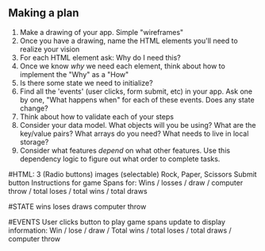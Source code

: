 ## Making a plan

1. Make a drawing of your app. Simple "wireframes"
2. Once you have a drawing, name the HTML elements you'll need to realize your vision
3. For each HTML element ask: Why do I need this?
4. Once we know _why_ we need each element, think about how to implement the "Why" as a "How"
5. Is there some state we need to initialize?
6. Find all the 'events' (user clicks, form submit, etc) in your app. Ask one by one, "What happens when" for each of these events. Does any state change?
7. Think about how to validate each of your steps
8. Consider your data model. What objects will you be using? What are the key/value pairs? What arrays do you need? What needs to live in local storage?
9. Consider what features _depend_ on what other features. Use this dependency logic to figure out what order to complete tasks.

#HTML:
3 (Radio buttons) images (selectable) Rock, Paper, Scissors
Submit button
Instructions for game
Spans for: Wins / losses / draw / computer throw / total loses / total wins / total draws

#STATE
wins
loses
draws
computer throw

#EVENTS
User clicks button to play game
spans update to display information: Win / lose / draw / Total wins / total loses / total draws / computer throw
